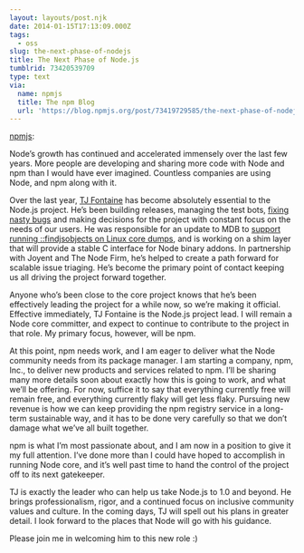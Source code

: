 ```yaml
---
layout: layouts/post.njk
date: 2014-01-15T17:13:09.000Z
tags:
  - oss
slug: the-next-phase-of-nodejs
title: The Next Phase of Node.js
tumblrid: 73420539709
type: text
via:
  name: npmjs
  title: The npm Blog
  url: 'https://blog.npmjs.org/post/73419729585/the-next-phase-of-nodejs'
---
```

<p><a href="http://blog.npmjs.org/post/73419729585/the-next-phase-of-node-js" class="tumblr_blog">npmjs</a>:</p>

<p>Node’s growth has continued and accelerated immensely over the last few years.  More people are developing and sharing more code with Node and npm than I would have ever imagined.  Countless companies are using Node, and npm along with it.</p>

<p>Over the last year, <a href="https://github.com/tjfontaine">TJ Fontaine</a> has become absolutely essential to the Node.js project.  He’s been building releases, managing the test bots, <a href="http://www.joyent.com/blog/walmart-node-js-memory-leak">fixing nasty bugs</a> and making decisions for the project with constant focus on the needs of our users.  He was responsible for an update to MDB to <a href="http://www.slideshare.net/bcantrill/node-summit2013">support running ::findjsobjects on Linux core dumps</a>, and is working on a shim layer that will provide a stable C interface for Node binary addons.  In partnership with Joyent and The Node Firm, he’s helped to create a path forward for scalable issue triaging.  He’s become the primary point of contact keeping us all driving the project forward together.</p>

<p>Anyone who’s been close to the core project knows that he’s been effectively leading the project for a while now, so we’re making it official.  Effective immediately, TJ Fontaine is the Node.js project lead.  I will remain a Node core committer, and expect to continue to contribute to the project in that role.  My primary focus, however, will be npm.</p>

<p>At this point, npm needs work, and I am eager to deliver what the Node community needs from its package manager.  I am starting a company, npm, Inc., to deliver new products and services related to npm.  I’ll be sharing many more details soon about exactly how this is going to work, and what we’ll be offering.  For now, suffice it to say that everything currently free will remain free, and everything currently flaky will get less flaky.  Pursuing new revenue is how we can keep providing the npm registry service in a long-term sustainable way, and it has to be done very carefully so that we don’t damage what we’ve all built together.</p>

<p>npm is what I’m most passionate about, and I am now in a position to give it my full attention.  I’ve done more than I could have hoped to accomplish in running Node core, and it’s well past time to hand the control of the project off to its next gatekeeper.</p>

<p>TJ is exactly the leader who can help us take Node.js to 1.0 and beyond.  He brings professionalism, rigor, and a continued focus on inclusive community values and culture.  In the coming days, TJ will spell out his plans in greater detail.  I look forward to the places that Node will go with his guidance.</p>

<p>Please join me in welcoming him to this new role :)</p>
